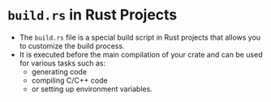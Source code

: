 # `build.rs` in Rust Projects

- The `build.rs` file is a special build script in Rust projects that allows you to customize the build process.
- It is executed before the main compilation of your crate and can be used for various tasks such as:
    - generating code
    - compiling C/C++ code
    - or setting up environment variables.
